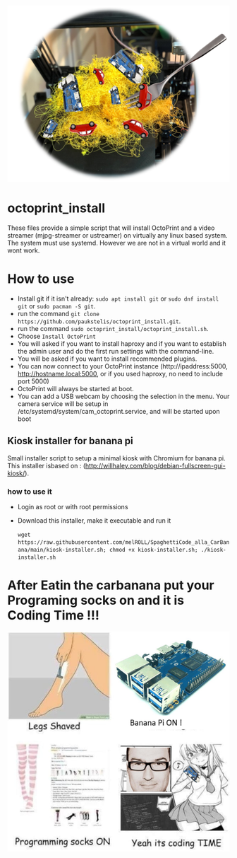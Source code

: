 <p align="center">
  <img src="spaghetti_carbanana.PNG">
</p>

# octoprint_install
These files provide a simple script that will install OctoPrint and a video streamer (mjpg-streamer or ustreamer) on virtually any linux based system. The system must use systemd. However we are not in a virtual world and it wont work.

# How to use
* Install git if it isn't already: `sudo apt install git` or `sudo dnf install git` or `sudo pacman -S git`.
* run the command `git clone https://github.com/paukstelis/octoprint_install.git`.
* run the command `sudo octoprint_install/octoprint_install.sh`.
* Choose `Install OctoPrint`
* You will asked if you want to install haproxy and if you want to establish the admin user and do the first run settings with the command-line.
* You will be asked if you want to install recommended plugins.
* You can now connect to your OctoPrint instance (http://ipaddress:5000, http://hostname.local:5000, or if you used haproxy, no need to include port 5000)
* OctoPrint will always be started at boot.
* You can add a USB webcam by choosing the selection in the menu. Your camera service will be setup in /etc/systemd/system/cam_octoprint.service, and will be started upon boot

## Kiosk installer for banana pi
Small installer script to setup a minimal kiosk with Chromium for banana pi. This installer isbased on : (http://willhaley.com/blog/debian-fullscreen-gui-kiosk/).

### how to use it
* Login as root or with root permissions
* Download this installer, make it executable and run it

  `wget https://raw.githubusercontent.com/melROLL/SpaghettiCode_alla_CarBanana/main/kiosk-installer.sh; chmod +x kiosk-installer.sh; ./kiosk-installer.sh`


# After Eatin the carbanana put your Programing socks on and it is Coding Time !!!

<p align="center">
  <img src="codingtime.PNG">
</p>
